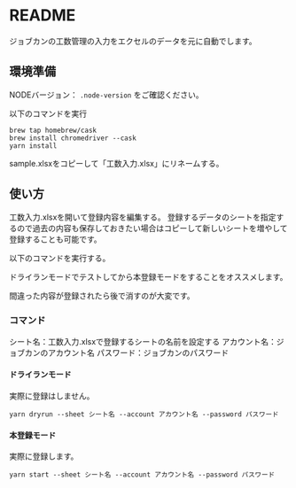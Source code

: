 # README

ジョブカンの工数管理の入力をエクセルのデータを元に自動でします。

## 環境準備

NODEバージョン： `.node-version` をご確認ください。

以下のコマンドを実行

```
brew tap homebrew/cask
brew install chromedriver --cask
yarn install
```

sample.xlsxをコピーして「工数入力.xlsx」にリネームする。


## 使い方

工数入力.xlsxを開いて登録内容を編集する。
登録するデータのシートを指定するので過去の内容も保存しておきたい場合はコピーして新しいシートを増やして登録することも可能です。

以下のコマンドを実行する。

ドライランモードでテストしてから本登録モードをすることをオススメします。

間違った内容が登録されたら後で消すのが大変です。

### コマンド

シート名：工数入力.xlsxで登録するシートの名前を設定する
アカウント名：ジョブカンのアカウント名
パスワード：ジョブカンのパスワード

#### ドライランモード

実際に登録はしません。

```
yarn dryrun --sheet シート名 --account アカウント名 --password パスワード
```

#### 本登録モード

実際に登録します。

```
yarn start --sheet シート名 --account アカウント名 --password パスワード
```
